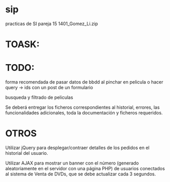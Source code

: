 # sip
practicas de SI
pareja 15
1401_Gomez_Li.zip

# TOASK:


# TODO:
forma recomendada de pasar datos de bbdd al pinchar en pelicula o hacer query -> ids con un post de un formulario

busqueda y filtrado de peliculas

Se deberá entregar los ficheros correspondientes al historial, errores, las
funcionalidades adicionales, toda la documentación y ficheros requeridos.

# OTROS
Utilizar jQuery para desplegar/contraer detalles de los pedidos en el historial del usuario.

Utilizar AJAX para mostrar un banner con el número (generado aleatoriamente en el servidor con
una página PHP) de usuarios conectados al sistema de Venta de DVDs, que se debe actualizar cada
3 segundos.